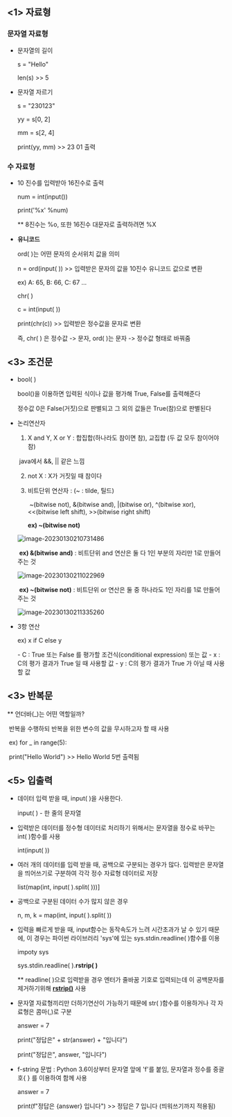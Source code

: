 

## <1> 자료형



### 문자열 자료형

- 문자열의  길이

  s = "Hello"

  len(s) 	>> 	5



- 문자열 자르기

  s = "230123"

  yy = s[0, 2]

  mm = s[2, 4]

  print(yy, mm) 	>> 	23 01 출력

  

### 수 자료형

- 10 진수를 입력받아 16진수로 출력

  num = int(input())

  print('%x' %num)

  ** 8진수는 %o, 또한 16진수 대문자로 출력하려면 %X



* **유니코드**

  ord( )는 어떤 문자의 순서위치 값을 의미

  n = ord(input( ))	  >>	 입력받은 문자의 값을 10진수 유니코드 값으로 변환

  ex) A: 65, B: 66, C: 67 ...

  chr( ) 

  c = int(input( ))	 

  print(chr(c)) 		 >> 	 입력받은 정수값을 문자로 변환

  즉, chr( ) 은 정수값 -> 문자, ord( )는 문자 -> 정수값 형태로 바꿔줌



## <3> 조건문



* bool( )

  bool()을 이용하면 입력된 식이나 값을 평가해 True, False를 출력해준다

  정수값 0은 False(거짓)으로 판별되고 그 외의 값들은 True(참)으로 판별된다



- 논리연산자

  1. X and Y, X or Y	 : 합집합(하나라도 참이면 참), 교집합 (두 값 모두 참이어야 참)

  ​						         java에서 &&, || 같은 느낌

  2. not X                     :  X가 거짓일 때 참이다

  3. 비트단위 연산자  : (~ : tilde, 틸드)

     ​								~(bitwise not), &(bitwise and), |(bitwise or), ^(bitwise xor),
     ​								<<(bitwise left shift), >>(bitwise right shift)

     **ex) ~(bitwise not)**

  ![image-20230130210731486](C:\Users\USER\AppData\Roaming\Typora\typora-user-images\image-20230130210731486.png)

  ​		**ex) &(bitwise and)**  : 비트단위 and 연산은 둘 다 1인 부분의 자리만 1로 만들어주는 것

  ![image-20230130211022969](C:\Users\USER\AppData\Roaming\Typora\typora-user-images\image-20230130211022969.png)

  ​	**ex) ~(bitwise not)**  :  비트단위 or 연산은 둘 중 하나라도 1인 자리를 1로 만들어주는 것

  ![image-20230130211335260](C:\Users\USER\AppData\Roaming\Typora\typora-user-images\image-20230130211335260.png)

- 3항 연산

  ex) x if C else y

  \- C : True 또는 False 를 평가할 조건식(conditional expression) 또는 값
  \- x : C의 평가 결과가 True 일 때 사용할 값
  \- y : C의 평가 결과가 True 가 아닐 때 사용할 값

  


## <3> 반복문



** 언더바(_)는 어떤 역할일까?

​	반복을 수행하되 반복을 위한 변수의 값을 무시하고자 할 때 사용

​	ex) for _ in range(5):

​				print("Hello World") 	>>	Hello World 5번 출력됨





## <5> 입출력



- 데이터 입력 받을 때, input( )을 사용한다.

  input( ) - 한 줄의 문자열

  

- 입력받은 데이터를 정수형 데이터로 처리하기 위해서는 문자열을 정수로 바꾸는  int( )함수를 사용

  int(input( ))



- 여러 개의 데이터를 입력 받을 때, 공백으로 구분되는 경우가 많다. 입력받은 문자열을 띄어쓰기로 구분하여 각각 정수 자료형 데이터로 저장

  list(map(int, input( ).split( )))]



- 공백으로 구분된 데이터 수가 많지 않은 경우

  n, m, k = map(int, input( ).split( ))



- 입력을 빠르게 받을 때, input함수는 동작속도가 느려 시간초과가 날 수 있기 때문에, 이 경우는 파이썬 라이브러리 'sys'에 있는 sys.stdin.readline( )함수를 이용

  impoty sys

  sys.stdin.readline( ).**rstrip( )**

    ** readline( )으로 입력받을 경우 엔터가 줄바꿈 기호로 입력되는데 이 공백문자를 제거하기위해 **<u>rstrip()</u>** 사용



- 문자열 자료형끼리만 더하기연산이 가능하기 때문에 str( )함수를 이용하거나 각 자료형은 콤마(,)로 구분

  answer = 7

  print("정답은" + str(answer) + "입니다")

  print("정답은", answer, "입니다")



- f-string 문법 : Python 3.6이상부터 문자열 앞에 'f'를 붙임, 문자열과 정수를 중괄호{ } 를 이용하여 함께 사용

  answer = 7

  print(f"정답은 {answer} 입니다") 	>>   정답은 7 입니다 (띄워쓰기까지 적용됨) 





  

